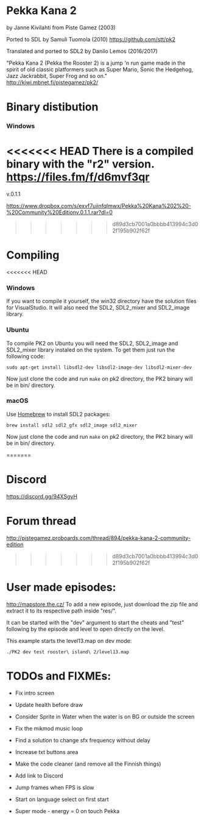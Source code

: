 # Pekka Kana 2
by Janne Kivilahti from Piste Gamez (2003)

Ported to SDL by Samuli Tuomola (2010)
https://github.com/stt/pk2

Translated and ported to SDL2 by Danilo Lemos (2016/2017)

"Pekka Kana 2 (Pekka the Rooster 2) is a jump 'n run game made in the spirit of old classic platformers such as Super Mario, Sonic the Hedgehog, Jazz Jackrabbit, Super Frog and so on."
http://kiwi.mbnet.fi/pistegamez/pk2/


# Binary distibution

### Windows
<<<<<<< HEAD
There is a compiled binary with the "r2" version.
https://files.fm/f/d6mvf3qr
=======
v.0.1.1

https://www.dropbox.com/s/exvf7uiinfqlmwx/Pekka%20Kana%202%20-%20Community%20Editionv.0.1.1.rar?dl=0
>>>>>>> d89d3cb7001a0bbbb413994c3d02f195b902f62f


# Compiling

<<<<<<< HEAD
### Windows
If you want to compile it yourself, the win32 directory have the solution files for VisualStudio. It will also need the SDL2, SDL2_mixer and SDL2_image library.

### Ubuntu
To compile PK2 on Ubuntu you will need the SDL2, SDL2_image and SDL2_mixer library instaled on the system. To get them just run the following code:
```
sudo apt-get install libsdl2-dev libsdl2-image-dev libsdl2-mixer-dev
```
Now just clone the code and run `make` on pk2 directory, the PK2 binary will be in bin/ directory.

### macOS
Use [Homebrew](https://brew.sh/) to install SDL2 packages:
```
brew install sdl2 sdl2_gfx sdl2_image sdl2_mixer
```
Now just clone the code and run `make` on pk2 directory, the PK2 binary will be in bin/ directory.

=======
# Discord
https://discord.gg/94XSgyH

# Forum thread
http://pistegamez.proboards.com/thread/894/pekka-kana-2-community-edition
>>>>>>> d89d3cb7001a0bbbb413994c3d02f195b902f62f

# User made episodes:
http://mapstore.the.cz/
To add a new episode, just download the zip file and extract it to its respective path inside "res/".

It can be started with the "dev" argument to start the
cheats and "test" following by the episode and level to
open directly on the level.

This example starts the level13.map on dev mode:
```
./PK2 dev test rooster\ island\ 2/level13.map
```


# TODOs and FIXMEs:
* Fix intro screen
* Update health before draw

* Consider Sprite in Water when the water is on BG or outside the screen
* Fix the mikmod music loop
* Find a solution to change sfx frequency without delay
* Increase txt buttons area
* Make the code cleaner (and remove all the Finnish things)
* Add link to Discord
* Jump frames when FPS is slow
* Start on language select on first start
* Super mode - energy = 0 on touch Pekka
